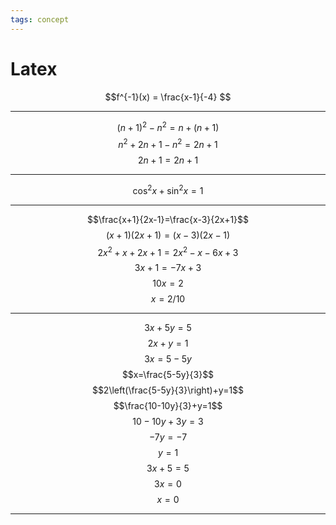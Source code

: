 ```yaml
---
tags: concept
---
```

# Latex
$$f^{-1}(x) = \frac{x-1}{-4} $$
***


$$(n+1)^{2} - n^2 = n + (n+1) $$
$$ n^2 + 2n + 1 - n^2 = 2n + 1 $$
$$ 2n + 1 = 2n + 1 $$
***

$$\cos^2x + \sin^2x = 1$$
***
$$\frac{x+1}{2x-1}=\frac{x-3}{2x+1}$$$$\left(x+1\right)\left(2x+1\right)=\left(x-3\right)\left(2x-1\right)$$$$2x^2+x+2x+1=2x^2-x-6x+3$$
$$3x+1=-7x+3$$
$$10x=2$$
$$x=2/10$$

***
$$3x+5y=5$$
$$2x+y=1$$
$$3x=5-5y$$
$$x=\frac{5-5y}{3}$$
$$2\left(\frac{5-5y}{3}\right)+y=1$$
$$\frac{10-10y}{3}+y=1$$
$$10-10y+3y=3$$
$$-7y=-7$$
$$y=1$$
$$3x+5=5$$
$$3x=0$$
$$x=0$$
***

